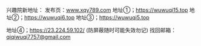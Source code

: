 
兴趣院新地址：
发布页：www.xqy789.com
地址①；https://wuwuqi15.top
地址②；https://wuwuqi6.top
地址③；https://wuwuqi5.top

地址④；https://23.224.59.102/ (防屏蔽随时可能失效勿记)
找回邮箱：qiqiwuqi7757@gmail.com

